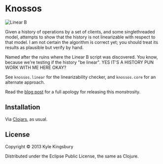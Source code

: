 # Knossos

<img src="https://raw.github.com/aphyr/knossos/master/doc/linear-b.jpg" alt="Linear B" />

Given a history of operations by a set of clients, and some singlethreaded
model, attempts to show that the history is not linearizable with respect to
that model. I am not certain the algorithm is correct yet; you should treat its
results as plausible but verify by hand.

Named after the ruins where the Linear B script was discovered. You know,
because we're testing if the history "be linear". YES IT'S A HISTORY PUN WORK
WITH ME HERE OKAY?

See `knossos.linear` for the linearizability checker, and `knossos.core` for an alternate approach.

Read the [blog
post](http://aphyr.com/posts/309-knossos-redis-and-linearizability) for a full apology for releasing this monstrosity.

## Installation

Via [Clojars](https://clojars.org/knossos), as usual.

## License

Copyright © 2013 Kyle Kingsbury

Distributed under the Eclipse Public License, the same as Clojure.

